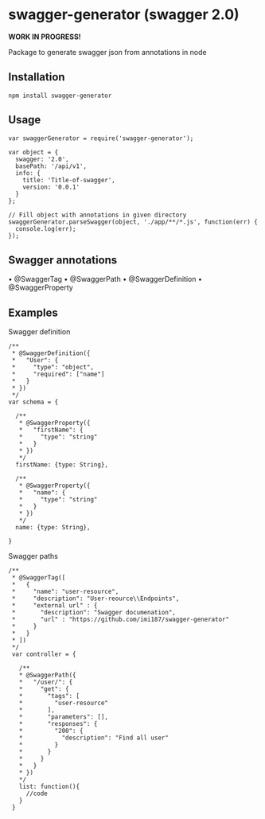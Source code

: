 # swagger-generator (swagger 2.0)

**WORK IN PROGRESS!**

Package to generate swagger json from annotations in node

## Installation

    npm install swagger-generator

## Usage

    var swaggerGenerator = require('swagger-generator');

    var object = {
      swagger: '2.0',
      basePath: '/api/v1',
      info: {
        title: 'Title-of-swagger',
        version: '0.0.1'
      }
    };

    // Fill object with annotations in given directory
    swaggerGenerator.parseSwagger(object, './app/**/*.js', function(err) {
      console.log(err);
    });

## Swagger annotations

  • @SwaggerTag
  • @SwaggerPath
  • @SwaggerDefinition
  • @SwaggerProperty

## Examples

Swagger definition

    /**
     * @SwaggerDefinition({
     *   "User": {
     *     "type": "object",
     *     "required": ["name"]
     *   }
     * })
     */
    var schema = {

      /**
       * @SwaggerProperty({
       *   "firstName": {
       *     "type": "string"
       *   }
       * })
       */
      firstName: {type: String},

      /**
       * @SwaggerProperty({
       *   "name": {
       *     "type": "string"
       *   }
       * })
       */
      name: {type: String},

    }

Swagger paths

    /**
     * @SwaggerTag([
     *   {
     *     "name": "user-resource",
     *     "description": "User-reource\\Endpoints",
     *     "external url" : {
     *       "description": "Swagger documenation",
     *       "url" : "https://github.com/imi187/swagger-generator"
     *     }
     *   }
     * ])
     */
     var controller = {

       /**
       * @SwaggerPath({
       *   "/user/": {
       *     "get": {
       *       "tags": [
       *         "user-resource"
       *       ],
       *       "parameters": [],
       *       "responses": {
       *         "200": {
       *           "description": "Find all user"
       *         }
       *       }
       *     }
       *   }
       * })
       */
       list: function(){
         //code
       }
     }
